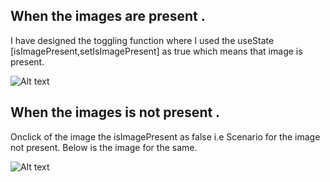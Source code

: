 ## When the images are present .

 I have designed the toggling function where I used the useState [isImagePresent,setIsImagePresent] as true which means that image is present. 

![Alt text](image-1.png)

## When the images is not present .


  Onclick of the image the isImagePresent as false i.e Scenario for the image not present. Below is the image for the same.

 ![Alt text](image-2.png)
